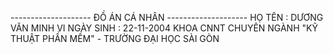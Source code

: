 -------------------- ĐỒ ÁN CÁ NHÂN -------------------- 
HỌ TÊN : DƯƠNG VĂN MINH VI 
NGÀY SINH : 22-11-2004 
KHOA CNNT CHUYÊN NGÀNH "KỸ THUẬT PHẦN MỀM" - TRƯỜNG ĐẠI HỌC SÀI GÒN